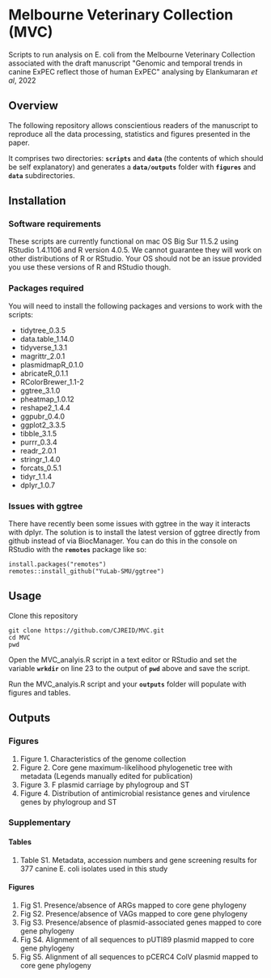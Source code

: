 # Melbourne Veterinary Collection (MVC)
Scripts to run analysis on E. coli from the Melbourne Veterinary Collection associated with the draft manuscript "Genomic and temporal trends in canine ExPEC reflect those of human ExPEC" analysing  by Elankumaran *et al*, 2022

## Overview
The following repository allows conscientious readers of the manuscript to reproduce all the data processing, statistics and figures presented in the paper.

It comprises two directories: __`scripts`__ and __`data`__ (the contents of which should be self explanatory) and generates a __`data/outputs`__ folder with __`figures`__ and __`data`__ subdirectories.


## Installation
### Software requirements
These scripts are currently functional on mac OS Big Sur 11.5.2 using RStudio 1.4.1106 and R version 4.0.5. We cannot guarantee they will work on other distributions of R or RStudio. Your OS should not be an issue provided you use these versions of R and RStudio though.

### Packages required
You will need to install the following packages and versions to work with the scripts:
- tidytree_0.3.5     
- data.table_1.14.0  
- tidyverse_1.3.1    
- magrittr_2.0.1     
- plasmidmapR_0.1.0  
- abricateR_0.1.1   
- RColorBrewer_1.1-2 
- ggtree_3.1.0       
- pheatmap_1.0.12    
- reshape2_1.4.4     
- ggpubr_0.4.0       
- ggplot2_3.3.5     
- tibble_3.1.5       
- purrr_0.3.4        
- readr_2.0.1        
- stringr_1.4.0      
- forcats_0.5.1      
- tidyr_1.1.4       
- dplyr_1.0.7       


### Issues with ggtree
There have recently been some issues with ggtree in the way it interacts with dplyr. The solution is to install the latest version of ggtree directly from github instead of via BiocManager. You can do this in the console on RStudio with the __`remotes`__ package like so:
```
install.packages("remotes")
remotes::install_github("YuLab-SMU/ggtree")
```

## Usage
Clone this repository
```
git clone https://github.com/CJREID/MVC.git
cd MVC
pwd
```
Open the MVC_analyis.R script in a text editor or RStudio and set the variable __`wrkdir`__ on line 23 to the output of __`pwd`__ above and save the script.

Run the MVC_analyis.R script and your __`outputs`__ folder will populate with figures and tables.

## Outputs
### Figures
1. Figure 1. Characteristics of the genome collection
2. Figure 2. Core gene maximum-likelihood phylogenetic tree with metadata (Legends manually edited for publication)
3. Figure 3. F plasmid carriage by phylogroup and ST
4. Figure 4. Distribution of antimicrobial resistance genes and virulence genes by phylogroup and ST

### Supplementary
#### Tables
1. Table S1. Metadata, accession numbers and gene screening results for 377 canine E. coli isolates used in this study


#### Figures
1. Fig S1. Presence/absence of ARGs mapped to core gene phylogeny
2. Fig S2. Presence/absence of VAGs mapped to core gene phylogeny
3. Fig S3. Presence/absence of plasmid-associated genes mapped to core gene phylogeny
4. Fig S4. Alignment of all sequences to pUTI89 plasmid mapped to core gene phylogeny
5. Fig S5. Alignment of all sequences to pCERC4 ColV plasmid mapped to core gene phylogeny
